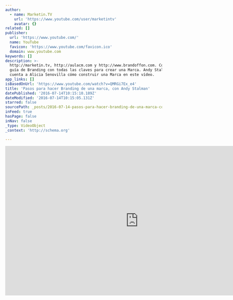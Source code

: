 ```yaml
---
author:
  - name: Marketin.TV
    url: 'https://www.youtube.com/user/marketintv'
    avatar: {}
related: []
publisher:
  url: 'https://www.youtube.com/'
  name: YouTube
  favicon: 'https://www.youtube.com/favicon.ico'
  domain: www.youtube.com
keywords: []
description: >-
  http://marketin.tv, http://aulacm.com y http://www.brandoffon.com. Completa
  guía de Branding con todas las claves para crear una Marca. Andy Stalman le
  cuenta a Alicia Senovilla cómo construir una Marca en este vídeo.
app_links: []
isBasedOnUrl: 'https://www.youtube.com/watch?v=QMRGi7Ex_e4'
title: 'Pasos para hacer Branding de una marca, con Andy Stalman'
datePublished: '2016-07-14T10:15:10.189Z'
dateModified: '2016-07-14T10:15:05.131Z'
starred: false
sourcePath: _posts/2016-07-14-pasos-para-hacer-branding-de-una-marca-con-andy-stalman.md
inFeed: true
hasPage: false
inNav: false
_type: VideoObject
_context: 'http://schema.org'

---
```

<iframe src="https://cdn.embedly.com/widgets/media.html?src=https%3A%2F%2Fwww.youtube.com%2Fembed%2FQMRGi7Ex_e4%3Ffeature%3Doembed&amp;url=http%3A%2F%2Fwww.youtube.com%2Fwatch%3Fv%3DQMRGi7Ex_e4&amp;image=https%3A%2F%2Fi.ytimg.com%2Fvi%2FQMRGi7Ex_e4%2Fhqdefault.jpg&amp;key=b7d04c9b404c499eba89ee7072e1c4f7&amp;type=text%2Fhtml&amp;schema=youtube" width="854" height="480" scrolling="no" frameborder="0" allowfullscreen="" style=""></iframe>